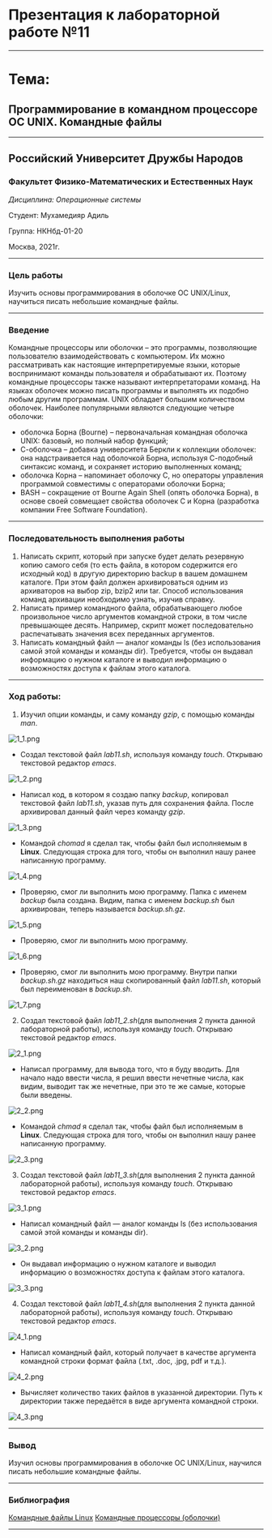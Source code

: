 # Презентация к лабораторной работе №11

----

# Тема:
## Программирование в командном процессоре ОС UNIX. Командные файлы

----

## Российский Университет Дружбы Народов

### Факультет Физико-Математических и Естественных Наук

*Дисциплина: Операционные системы*

Студент: Мухамедияр Адиль

Группа: НКНбд-01-20

Москва, 2021г.

----

### Цель работы

Изучить основы программирования в оболочке ОС UNIX/Linux, научиться писать небольшие командные файлы. 

----

### Введение

Командные процессоры или оболочки – это программы, позволяющие пользователю взаимодействовать с компьютером. Их можно рассматривать как настоящие интерпретируемые языки, которые воспринимают команды пользователя и обрабатывают их. Поэтому командные процессоры также называют интерпретаторами команд. На языках оболочек можно писать программы и выполнять их подобно любым другим программам. UNIX обладает большим количеством оболочек. Наиболее популярными являются следующие четыре оболочки:
* оболочка Борна (Bourne) – первоначальная командная оболочка UNIX: базовый, но полный набор функций;
* С-оболочка – добавка университета Беркли к коллекции оболочек: она надстраивается над оболочкой Борна, используя С-подобный синтаксис команд, и сохраняет историю выполненных команд;
* оболочка Корна – напоминает оболочку С, но операторы управления программой совместимы с операторами оболочки Борна;
* BASH – сокращение от Bourne Again Shell (опять оболочка Борна), в основе своей совмещает свойства оболочек С и Корна (разработка компании Free Software Foundation).

----

### Последовательность выполнения работы
1. Написать скрипт, который при запуске будет делать резервную копию самого себя (то есть файла, в котором содержится его исходный код) в другую директорию backup в вашем домашнем каталоге. При этом файл должен архивироваться одним из архиваторов на выбор zip, bzip2 или tar. Способ использования команд архивации необходимо узнать, изучив справку.
2. Написать пример командного файла, обрабатывающего любое произвольное число аргументов командной строки, в том числе превышающее десять. Например, скрипт может последовательно распечатывать значения всех переданных аргументов.
3. Написать командный файл — аналог команды ls (без использования самой этой команды и команды dir). Требуется, чтобы он выдавал информацию о нужном каталоге и выводил информацию о возможностях доступа к файлам этого каталога.

-----

### Ход работы:

1. Изучил опции команды, и саму команду *gzip*, с помощью команды *man*.

![1_1.png](https://github.com/adil-cpu/OS_/blob/main/lab11/img/1_1.PNG?raw=true)

* Создал текстовой файл *lab11.sh*, используя команду *touch*. Открываю текстовой редактор *emacs*.

![1_2.png](https://github.com/adil-cpu/OS_/blob/main/lab11/img/1_2.PNG?raw=true)


* Написал код, в котором я создаю папку *backup*, копировал текстовой файл *lab11.sh*, указав путь для сохранения файла. После архивировал данный файл через команду *gzip*.

![1_3.png](https://github.com/adil-cpu/OS_/blob/main/lab11/img/1_3.PNG?raw=true)

* Командой *chomad* я сделал так, чтобы файл был исполняемым в **Linux**. Следующая строка для того, чтобы он выполнил нашу ранее написанную программу.

![1_4.png](https://github.com/adil-cpu/OS_/blob/main/lab11/img/1_4.PNG?raw=true)

* Проверяю, смог ли выполнить мою программу. Папка с именем *backup* была создана. Видим, папка с именем *backup.sh* был архивирован, теперь называется *backup.sh.gz*.

![1_5.png](https://github.com/adil-cpu/OS_/blob/main/lab11/img/1_5.PNG?raw=true)

* Проверяю, смог ли выполнить мою программу.

![1_6.png](https://github.com/adil-cpu/OS_/blob/main/lab11/img/1_6.PNG?raw=true)

* Проверяю, смог ли выполнить мою программу. Внутри папки *backup.sh.gz* находиться наш скопированный файл *lab11.sh*, который был переименован в *backup.sh*.

![1_7.png](https://github.com/adil-cpu/OS_/blob/main/lab11/img/1_7.PNG?raw=true)


2. Создал текстовой файл *lab11_2.sh*(для выполнения 2 пункта данной лабораторной работы), используя команду *touch*. Открываю текстовой редактор *emacs*.

![2_1.png](https://github.com/adil-cpu/OS_/blob/main/lab11/img/2_1.PNG?raw=true)

* Написал программу, для вывода того, что я буду вводить. Для начало надо ввести числа, я решил ввести нечетные числа, как видим, выводит так же нечетные, при это те же самые, которые были введены.

![2_2.png](https://github.com/adil-cpu/OS_/blob/main/lab11/img/2_2.PNG?raw=true)

* Командой *chmad* я сделал так, чтобы файл был исполняемым в **Linux**. Следующая строка для того, чтобы он выполнил нашу ранее написанную программу.

![2_3.png](https://github.com/adil-cpu/OS_/blob/main/lab11/img/2_3.PNG?raw=true)


3. Создал текстовой файл *lab11_3.sh*(для выполнения 2 пункта данной лабораторной работы), используя команду *touch*. Открываю текстовой редактор *emacs*.

![3_1.png](https://github.com/adil-cpu/OS_/blob/main/lab11/img/3_1.PNG?raw=true)

*  Написал командный файл — аналог команды ls (без использования самой этой команды и команды dir).

![3_2.png](https://github.com/adil-cpu/OS_/blob/main/lab11/img/3_2.PNG?raw=true)

*  Он выдавал информацию о нужном каталоге и выводил информацию о возможностях доступа к файлам этого каталога.

![3_3.png](https://github.com/adil-cpu/OS_/blob/main/lab11/img/3_3.PNG?raw=true)

4. Создал текстовой файл *lab11_4.sh*(для выполнения 2 пункта данной лабораторной работы), используя команду *touch*. Открываю текстовой редактор *emacs*.

![4_1.png](https://github.com/adil-cpu/OS_/blob/main/lab11/img/4_1.PNG?raw=true)

* Написал командный файл, который получает в качестве аргумента командной строки формат файла (.txt, .doc, .jpg,  pdf и т.д.).

![4_2.png](https://github.com/adil-cpu/OS_/blob/main/lab11/img/4_2.PNG?raw=true)

*  Вычисляет количество таких файлов в указанной директории. Путь к директории также передаётся в виде аргумента командной строки. 

![4_3.png](https://github.com/adil-cpu/OS_/blob/main/lab11/img/4_3.PNG?raw=true)

----

### Вывод

Изучил основы программирования в оболочке ОС UNIX/Linux, научился писать небольшие командные файлы.

----

### Библиография

[Командные файлы Linux](https://sgww.livejournal.com/8836.html)
[Командные процессоры (оболочки)](https://infopedia.su/24x10498.html)

----